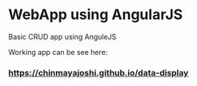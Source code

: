 # WebApp using AngularJS
Basic CRUD app using AnguleJS

Working app can be see here: 
### https://chinmayajoshi.github.io/data-display
